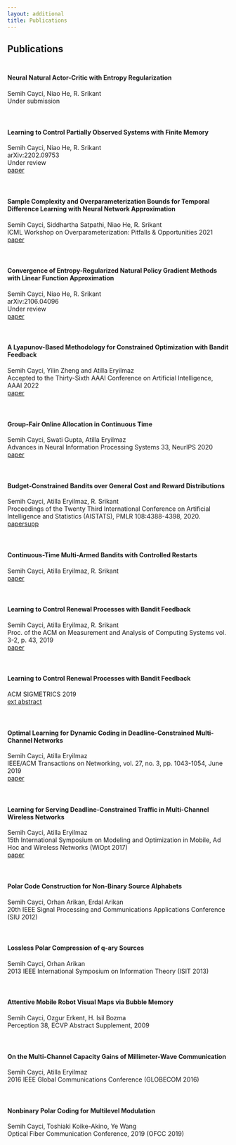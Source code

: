 ```yaml
---
layout: additional
title: Publications
---
```


## Publications <br><br>

#### Neural Natural Actor-Critic with Entropy Regularization
Semih Cayci, Niao He, R. Srikant<br>
Under submission<br><br><br>

#### Learning to Control Partially Observed Systems with Finite Memory
Semih Cayci, Niao He, R. Srikant<br>
arXiv:2202.09753<br>
Under review<br>
[paper](https://arxiv.org/abs/2202.09753)<br><br><br>

#### Sample Complexity and Overparameterization Bounds for Temporal Difference Learning with Neural Network Approximation
Semih Cayci, Siddhartha Satpathi, Niao He, R. Srikant<br>
ICML Workshop on Overparameterization: Pitfalls & Opportunities 2021<br>
[paper](https://arxiv.org/pdf/2103.01391.pdf)<br><br><br>

#### Convergence of Entropy-Regularized Natural Policy Gradient Methods with Linear Function Approximation
Semih Cayci, Niao He, R. Srikant<br>
arXiv:2106.04096<br>
Under review<br>
[paper](https://arxiv.org/abs/2106.04096)<br><br><br>

#### A Lyapunov-Based Methodology for Constrained Optimization with Bandit Feedback
Semih Cayci, Yilin Zheng and Atilla Eryilmaz<br>
Accepted to the Thirty-Sixth AAAI Conference on Artificial Intelligence, AAAI 2022<br>
[paper](https://arxiv.org/pdf/2106.05165.pdf)<br><br><br>

#### Group-Fair Online Allocation in Continuous Time
Semih Cayci, Swati Gupta, Atilla Eryilmaz<br>
Advances in Neural Information Processing Systems 33, NeurIPS 2020<br>
[paper](https://proceedings.neurips.cc/paper/2020/file/9ec0cfdc84044494e10582436e013e64-Paper.pdf)<br><br><br>

#### Budget-Constrained Bandits over General Cost and Reward Distributions
Semih Cayci, Atilla Eryilmaz, R. Srikant<br>
Proceedings of the Twenty Third International Conference on Artificial Intelligence and Statistics (AISTATS), PMLR 108:4388-4398, 2020.<br>
[paper](http://proceedings.mlr.press/v108/cayci20a/cayci20a.pdf)[supp](http://proceedings.mlr.press/v108/cayci20a/cayci20a-supp.pdf)<br><br><br>

#### Continuous-Time Multi-Armed Bandits with Controlled Restarts
Semih Cayci, Atilla Eryilmaz, R. Srikant<br>
[paper](https://arxiv.org/pdf/2007.00081.pdf)<br><br><br>

#### Learning to Control Renewal Processes with Bandit Feedback
Semih Cayci, Atilla Eryilmaz, R. Srikant<br>
Proc. of the ACM on Measurement and Analysis of Computing Systems vol. 3-2, p. 43, 2019<br>
[paper](https://dl.acm.org/doi/pdf/10.1145/3341617.3326158)<br><br><br>

#### Learning to Control Renewal Processes with Bandit Feedback
ACM SIGMETRICS 2019<br>
[ext abstract](https://dl.acm.org/doi/abs/10.1145/3309697.3331515)<br><br><br>

#### Optimal Learning for Dynamic Coding in Deadline-Constrained Multi-Channel Networks
Semih Cayci, Atilla Eryilmaz<br>
IEEE/ACM Transactions on Networking, vol. 27, no. 3, pp. 1043-1054, June 2019<br>
[paper](https://arxiv.org/abs/1811.10829)<br><br><br>

#### Learning for Serving Deadline-Constrained Traffic in Multi-Channel Wireless Networks
Semih Cayci, Atilla Eryilmaz<br>
15th International Symposium on Modeling and Optimization in Mobile, Ad Hoc and Wireless Networks (WiOpt 2017)<br>
[paper](http://dl.ifip.org/db/conf/wiopt/wiopt2017/1570330335.pdf)<br><br><br>

#### Polar Code Construction for Non-Binary Source Alphabets
Semih Cayci, Orhan Arikan, Erdal Arikan<br>
20th IEEE Signal Processing and Communications Applications Conference (SIU 2012)<br><br><br>

#### Lossless Polar Compression of q-ary Sources
Semih Cayci, Orhan Arikan<br>
2013 IEEE International Symposium on Information Theory (ISIT 2013)<br><br><br>

#### Attentive Mobile Robot Visual Maps via Bubble Memory
Semih Cayci, Ozgur Erkent, H. Isil Bozma<br>
Perception 38, ECVP Abstract Supplement, 2009<br><br><br>

#### On the Multi-Channel Capacity Gains of Millimeter-Wave Communication
Semih Cayci, Atilla Eryilmaz<br>
2016 IEEE Global Communications Conference (GLOBECOM 2016)<br><br><br>

#### Nonbinary Polar Coding for Multilevel Modulation
Semih Cayci, Toshiaki Koike-Akino, Ye Wang<br>
Optical Fiber Communication Conference, 2019 (OFCC 2019)<br><br><br>
